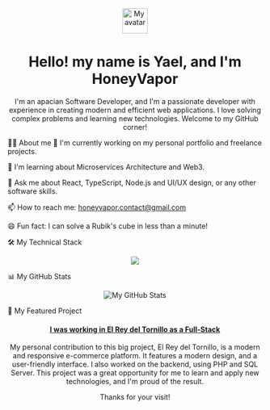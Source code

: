 <div id="header" align="center">
<img src="https://avatars.githubusercontent.com/u/134451415?s=400&u=4f215a766ee518a4a2d64208d1697bf27c1fc616&v=4" width="50vw" alt="My avatar"/>
</div>

<div id="badges" align="center">

</div>

<h1 align="center">
Hello! my name is Yael, and I'm HoneyVapor
</h1>

<p align="center">
I'm an apacian Software Developer, and I'm a passionate developer with experience in creating modern and efficient web applications. I love solving complex problems and learning new technologies. Welcome to my GitHub corner!
</p>

👨‍💻 About me
🔭  I'm currently working on my personal portfolio and freelance projects.

🌱 I'm learning about Microservices Architecture and Web3.

💬 Ask me about React, TypeScript, Node.js and UI/UX design, or any other software skills.

📫  How to reach me: honeyvapor.contact@gmail.com

😄 Fun fact: I can solve a Rubik's cube in less than a minute!

🛠️ My Technical Stack
<p align="center">
<a href="https://skillicons.dev">
<img src="https://skillicons.dev/icons?i=ts,js,react,nodejs,python,postgres,mongodb,docker,git,vscode,fastapi,bootstrap,mui" />
</a>
</p>

📊 My GitHub Stats
<p align="center">
<img src="https://github-readme-stats.vercel.app/api?username=honeyvapor&show_icons=true&theme=tokyonight&icon_color=79ff97&hide_border=true&count_private=true" alt="My GitHub Stats"/>
</p>

🚀 My Featured Project
<div align="center">
<h4>
<a href="https://elreydeltornillo.com" target="_blank">
    I was working in El Rey del Tornillo as a Full-Stack
</a>
</h4>
<p>My personal contribution to this big project, El Rey del Tornillo, is a modern and responsive e-commerce platform. It features a modern design, and a user-friendly interface. I also worked on the backend, using PHP and SQL Server. This project was a great opportunity for me to learn and apply new technologies, and I'm proud of the result.</p>
</div>

<div align="center">
<p>Thanks for your visit!</p>
</div>
